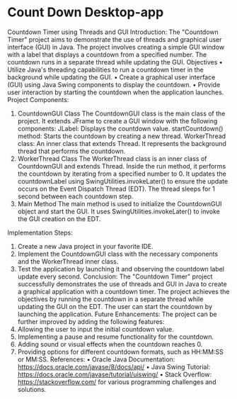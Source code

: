 # Count Down Desktop-app
Countdown Timer using Threads and GUI
Introduction:
The "Countdown Timer" project aims to demonstrate the use of threads and graphical user interface (GUI) in Java. The project involves creating a simple GUI window with a label that displays a countdown from a specified number. The countdown runs in a separate thread while updating the GUI.
Objectives
•	Utilize Java's threading capabilities to run a countdown timer in the background while updating the GUI.
•	Create a graphical user interface (GUI) using Java Swing components to display the countdown.
•	Provide user interaction by starting the countdown when the application launches.
Project Components:
1. CountdownGUI Class
The CountdownGUI class is the main class of the project. It extends JFrame to create a GUI window with the following components:
JLabel: Displays the countdown value.
startCountdown() method: Starts the countdown by creating a new thread.
WorkerThread class: An inner class that extends Thread. It represents the background thread that performs the countdown.
2. WorkerThread Class
The WorkerThread class is an inner class of CountdownGUI and extends Thread. Inside the run method, it performs the countdown by iterating from a specified number to 0. It updates the countdownLabel using SwingUtilities.invokeLater() to ensure the update occurs on the Event Dispatch Thread (EDT). The thread sleeps for 1 second between each countdown step.
3. Main Method
The main method is used to initialize the CountdownGUI object and start the GUI. It uses SwingUtilities.invokeLater() to invoke the GUI creation on the EDT.

Implementation Steps:
1.	Create a new Java project in your favorite IDE.
2.	Implement the CountdownGUI class with the necessary components and the WorkerThread inner class.
3.	Test the application by launching it and observing the countdown label update every second.
Conclusion:
The "Countdown Timer" project successfully demonstrates the use of threads and GUI in Java to create a graphical application with a countdown timer. The project achieves the objectives by running the countdown in a separate thread while updating the GUI on the EDT. The user can start the countdown by launching the application.
Future Enhancements:
The project can be further improved by adding the following features:
1.	Allowing the user to input the initial countdown value.
2.	Implementing a pause and resume functionality for the countdown.
3.	Adding sound or visual effects when the countdown reaches 0.
4.	Providing options for different countdown formats, such as HH:MM:SS or MM:SS.
References:
•	Oracle Java Documentation: https://docs.oracle.com/javase/8/docs/api/
•	Java Swing Tutorial: https://docs.oracle.com/javase/tutorial/uiswing/
•	Stack Overflow: https://stackoverflow.com/ for various programming challenges and solutions.

